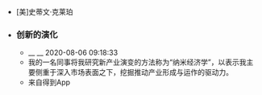 - [美]史蒂文·克莱珀
- ### 创新的演化
    - __ __ 2020-08-06 09:18:33
    - 我的一名同事将我研究新产业演变的方法称为“纳米经济学”，以表示我主要侧重于深入市场表面之下，挖掘推动产业形成与运作的驱动力。
    - 来自得到App
